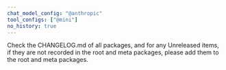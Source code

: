 ```yaml
---
chat_model_config: "@anthropic"
tool_configs: ["@mini"]
no_history: true
---
```


Check the CHANGELOG.md of all packages,
and for any Unreleased items,
if they are not recorded in the root and meta packages,
please add them to the root and meta packages.
